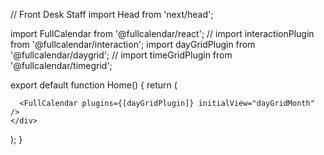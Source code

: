 // Front Desk Staff
import Head from 'next/head';

import FullCalendar from '@fullcalendar/react';
// import interactionPlugin from '@fullcalendar/interaction';
import dayGridPlugin from '@fullcalendar/daygrid';
// import timeGridPlugin from '@fullcalendar/timegrid';

export default function Home() {
  return (
    <div>
      <Head>
        <title>Full Calendar Next JS POC</title>
      </Head>

      <FullCalendar plugins={[dayGridPlugin]} initialView="dayGridMonth" />
    </div>
  );
}
